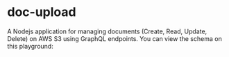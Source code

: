 # doc-upload

A Nodejs application for managing documents (Create, Read, Update, Delete) on AWS S3 using GraphQL endpoints. You can view the schema on this playground:
